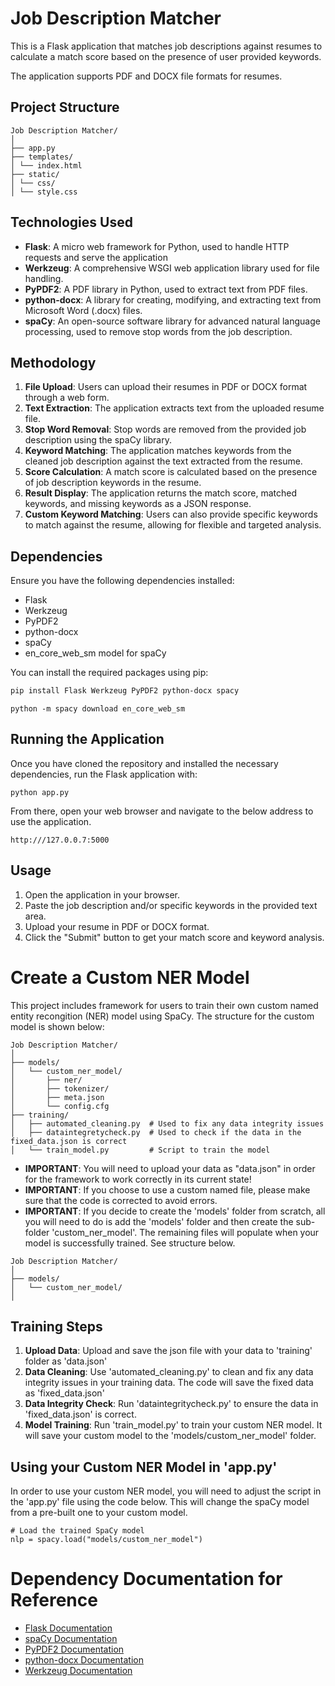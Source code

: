 # Job Description Matcher


This is a Flask application that matches job descriptions against resumes to calculate a match score based on the presence of user provided keywords. 

The application supports PDF and DOCX file formats for resumes.

## Project Structure
```
Job Description Matcher/
│
├── app.py
├── templates/
│ └── index.html
├── static/
│ └── css/
│ └── style.css

```

## Technologies Used 

- **Flask**: A micro web framework for Python, used to handle HTTP requests and serve the application
- **Werkzeug**: A comprehensive WSGI web application library used for file handling.
- **PyPDF2**: A PDF library in Python, used to extract text from PDF files.
- **python-docx**: A library for creating, modifying, and extracting text from Microsoft Word (.docx) files.
- **spaCy**: An open-source software library for advanced natural language processing, used to remove stop words from the job description.

## Methodology

1. **File Upload**: Users can upload their resumes in PDF or DOCX format through a web form.
2. **Text Extraction**: The application extracts text from the uploaded resume file.
3. **Stop Word Removal**: Stop words are removed from the provided job description using the spaCy library.
4. **Keyword Matching**: The application matches keywords from the cleaned job description against the text extracted from the resume.
5. **Score Calculation**: A match score is calculated based on the presence of job description keywords in the resume.
6. **Result Display**: The application returns the match score, matched keywords, and missing keywords as a JSON response.
7. **Custom Keyword Matching**: Users can also provide specific keywords to match against the resume, allowing for flexible and targeted analysis.


## Dependencies

Ensure you have the following dependencies installed:

- Flask
- Werkzeug
- PyPDF2
- python-docx
- spaCy
- en_core_web_sm model for spaCy

You can install the required packages using pip:

```sh
pip install Flask Werkzeug PyPDF2 python-docx spacy
```

```
python -m spacy download en_core_web_sm
```

## Running the Application

Once you have cloned the repository and installed the necessary dependencies, run the Flask application with: 
```
python app.py
```
From there, open your web browser and navigate to the below address to use the application. 
```
http:///127.0.0.7:5000
```

## Usage 

1. Open the application in your browser.
2. Paste the job description and/or specific keywords in the provided text area.
3. Upload your resume in PDF or DOCX format.
4. Click the "Submit" button to get your match score and keyword analysis.

# Create a Custom NER Model

This project includes framework for users to train their own custom named entity recongition (NER) model using SpaCy. The structure for the custom model is shown below: 

```
Job Description Matcher/
│
├── models/
│   └── custom_ner_model/
│       ├── ner/
│       ├── tokenizer/
│       ├── meta.json
│       └── config.cfg
├── training/
│   ├── automated_cleaning.py  # Used to fix any data integrity issues
│   ├── dataintegretycheck.py  # Used to check if the data in the fixed_data.json is correct
│   └── train_model.py         # Script to train the model
```

- **IMPORTANT**: You will need to upload your data as "data.json" in order for the framework to work correctly in its current state!
- **IMPORTANT**: If you choose to use a custom named file, please make sure that the code is corrected to avoid errors.
- **IMPORTANT**: If you decide to create the 'models' folder from scratch, all you will need to do is add the 'models' folder and then create the sub-folder 'custom_ner_model'. The remaining files will populate when your model is successfully trained. See structure below. 
```
Job Description Matcher/
│
├── models/
│   └── custom_ner_model/
│      

```


## Training Steps 

1. **Upload Data**: Upload and save the json file with your data to 'training' folder as 'data.json'
2. **Data Cleaning**: Use 'automated_cleaning.py' to clean and fix any data integrity issues in your training data. The code will save the fixed data as 'fixed_data.json'
3. **Data Integrity Check**: Run 'dataintegritycheck.py' to ensure the data in 'fixed_data.json' is correct.
4. **Model Training**: Run 'train_model.py' to train your custom NER model. It will save your custom model to the 'models/custom_ner_model' folder.

## Using your Custom NER Model in 'app.py' 

In order to use your custom NER model, you will need to adjust the script in the 'app.py' file using the code below. This will change the spaCy model from a pre-built one to your custom model.

```
# Load the trained SpaCy model
nlp = spacy.load("models/custom_ner_model")
```


# Dependency Documentation for Reference

- [Flask Documentation](https://flask.palletsprojects.com/en/3.0.x/)
- [spaCy Documentation](https://spacy.io/)
- [PyPDF2 Documentation](https://pypdf.readthedocs.io/en/latest/index.html)
- [python-docx Documentation](https://python-docx.readthedocs.io/en/latest/)
- [Werkzeug Documentation](https://werkzeug.palletsprojects.com/en/3.0.x/)


